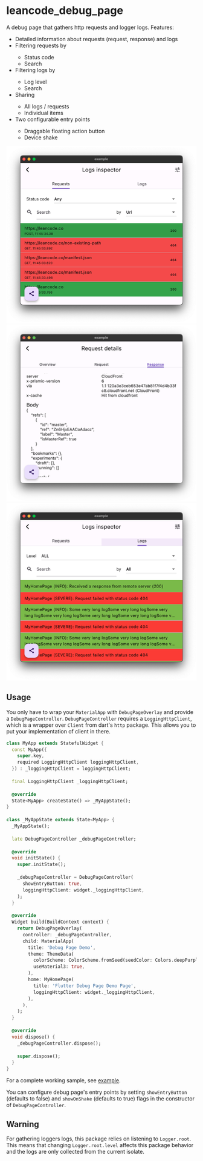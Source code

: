 # leancode_debug_page

A debug page that gathers http requests and logger logs. Features:
<ul>
  <li>Detailed information about requests (request, response) and logs
  <li>Filtering requests by</li>
    <ul>
        <li>Status code</li>
        <li>Search</li>
    </ul>
  <li>Filtering logs by</li>
    <ul>
        <li>Log level</li>
        <li>Search</li>
    </ul>
  <li>Sharing</li>
    <ul>
        <li>All logs / requests</li>
        <li>Individual items</li>
    </ul>
  <li>Two configurable entry points</li>
    <ul>
        <li>Draggable floating action button</li>
        <li>Device shake</li>
    </ul>
</ul>

![alt text](images/requests.png "Inspector")
![alt text](images/request_details.png "Request details")
![alt text](images/logs.png "Logs")


## Usage

You only have to wrap your ```MaterialApp``` with ```DebugPageOverlay``` and provide a ```DebugPageController```. ```DebugPageController``` requires a ```LoggingHttpClient```, which is a wrapper over ```Client``` from dart's ```http``` package. This allows you to put your implementation of client in there.

```dart
class MyApp extends StatefulWidget {
  const MyApp({
    super.key,
    required LoggingHttpClient loggingHttpClient,
  }) : _loggingHttpClient = loggingHttpClient;

  final LoggingHttpClient _loggingHttpClient;

  @override
  State<MyApp> createState() => _MyAppState();
}

class _MyAppState extends State<MyApp> {
  _MyAppState();

  late DebugPageController _debugPageController;

  @override
  void initState() {
    super.initState();

    _debugPageController = DebugPageController(
      showEntryButton: true,
      loggingHttpClient: widget._loggingHttpClient,
    );
  }

  @override
  Widget build(BuildContext context) {
    return DebugPageOverlay(
      controller: _debugPageController,
      child: MaterialApp(
        title: 'Debug Page Demo',
        theme: ThemeData(
          colorScheme: ColorScheme.fromSeed(seedColor: Colors.deepPurple),
          useMaterial3: true,
        ),
        home: MyHomePage(
          title: 'Flutter Debug Page Demo Page',
          loggingHttpClient: widget._loggingHttpClient,
        ),
      ),
    );
  }

  @override
  void dispose() {
    _debugPageController.dispose();

    super.dispose();
  }
}
```

For a complete working sample, see [example](example).

You can configure debug page's entry points by setting ```showEntryButton``` (defaults to false) and ```showOnShake``` (defaults to true) flags in the constructor of ```DebugPageController```.

## Warning

For gathering loggers logs, this package relies on listening to `Logger.root`. This means that changing `Logger.root.level` affects this package behavior and the logs are only collected from the current isolate.
